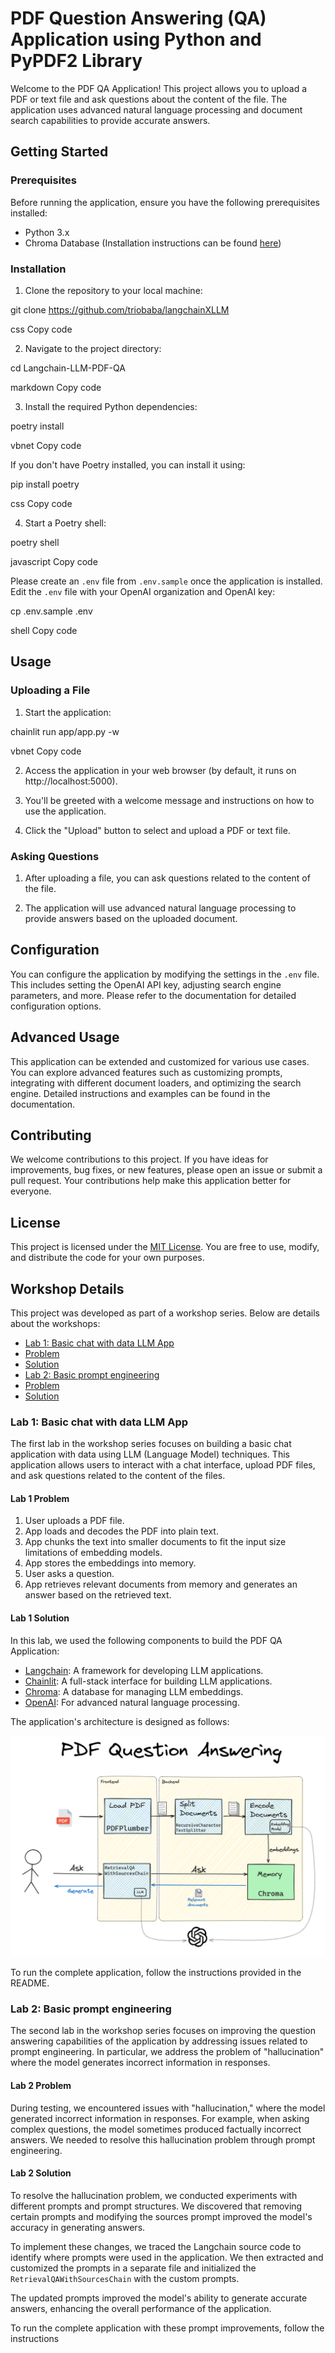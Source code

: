 # PDF Question Answering (QA) Application using Python and PyPDF2 Library

Welcome to the PDF QA Application! This project allows you to upload a PDF or text file and ask questions about the content of the file. The application uses advanced natural language processing and document search capabilities to provide accurate answers.

## Getting Started

### Prerequisites

Before running the application, ensure you have the following prerequisites installed:

- Python 3.x
- Chroma Database (Installation instructions can be found [here](https://docs.trychroma.com/installation))

### Installation

1. Clone the repository to your local machine:

git clone https://github.com/triobaba/langchainXLLM

css
Copy code

2. Navigate to the project directory:

cd Langchain-LLM-PDF-QA

markdown
Copy code

3. Install the required Python dependencies:

poetry install

vbnet
Copy code

If you don't have Poetry installed, you can install it using:

pip install poetry

css
Copy code

4. Start a Poetry shell:

poetry shell

javascript
Copy code

Please create an `.env` file from `.env.sample` once the application is installed. Edit the `.env` file with your OpenAI organization and OpenAI key:

cp .env.sample .env

shell
Copy code

## Usage

### Uploading a File

1. Start the application:

chainlit run app/app.py -w

vbnet
Copy code

2. Access the application in your web browser (by default, it runs on http://localhost:5000).

3. You'll be greeted with a welcome message and instructions on how to use the application.

4. Click the "Upload" button to select and upload a PDF or text file.

### Asking Questions

1. After uploading a file, you can ask questions related to the content of the file.

2. The application will use advanced natural language processing to provide answers based on the uploaded document.

## Configuration

You can configure the application by modifying the settings in the `.env` file. This includes setting the OpenAI API key, adjusting search engine parameters, and more. Please refer to the documentation for detailed configuration options.

## Advanced Usage

This application can be extended and customized for various use cases. You can explore advanced features such as customizing prompts, integrating with different document loaders, and optimizing the search engine. Detailed instructions and examples can be found in the documentation.

## Contributing

We welcome contributions to this project. If you have ideas for improvements, bug fixes, or new features, please open an issue or submit a pull request. Your contributions help make this application better for everyone.

## License

This project is licensed under the [MIT License](LICENSE). You are free to use, modify, and distribute the code for your own purposes.

## Workshop Details

This project was developed as part of a workshop series. Below are details about the workshops:

- [Lab 1: Basic chat with data LLM App](#lab-1-basic-chat-with-data-llm-app)
- [Problem](#lab-1-problem)
- [Solution](#lab-1-solution)
- [Lab 2: Basic prompt engineering](#lab-2-basic-prompt-engineering)
- [Problem](#lab-2-problem)
- [Solution](#lab-2-solution)

### Lab 1: Basic chat with data LLM App

The first lab in the workshop series focuses on building a basic chat application with data using LLM (Language Model) techniques. This application allows users to interact with a chat interface, upload PDF files, and ask questions related to the content of the files.

#### Lab 1 Problem

1. User uploads a PDF file.
2. App loads and decodes the PDF into plain text.
3. App chunks the text into smaller documents to fit the input size limitations of embedding models.
4. App stores the embeddings into memory.
5. User asks a question.
6. App retrieves relevant documents from memory and generates an answer based on the retrieved text.

#### Lab 1 Solution

In this lab, we used the following components to build the PDF QA Application:

- [Langchain](https://python.langchain.com/docs/get_started/introduction): A framework for developing LLM applications.
- [Chainlit](https://docs.chainlit.io/overview): A full-stack interface for building LLM applications.
- [Chroma](https://www.trychroma.com/): A database for managing LLM embeddings.
- [OpenAI](https://openai.com/): For advanced natural language processing.

The application's architecture is designed as follows:

![Lab 1 Architecture](assets/arch_final.png)

To run the complete application, follow the instructions provided in the README.

### Lab 2: Basic prompt engineering

The second lab in the workshop series focuses on improving the question answering capabilities of the application by addressing issues related to prompt engineering. In particular, we address the problem of "hallucination" where the model generates incorrect information in responses.

#### Lab 2 Problem

During testing, we encountered issues with "hallucination," where the model generated incorrect information in responses. For example, when asking complex questions, the model sometimes produced factually incorrect answers. We needed to resolve this hallucination problem through prompt engineering.

#### Lab 2 Solution

To resolve the hallucination problem, we conducted experiments with different prompts and prompt structures. We discovered that removing certain prompts and modifying the sources prompt improved the model's accuracy in generating answers.

To implement these changes, we traced the Langchain source code to identify where prompts were used in the application. We then extracted and customized the prompts in a separate file and initialized the `RetrievalQAWithSourcesChain` with the custom prompts.

The updated prompts improved the model's ability to generate accurate answers, enhancing the overall performance of the application.

To run the complete application with these prompt improvements, follow the instructions 
